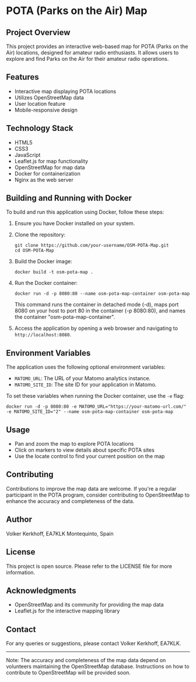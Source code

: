 # POTA (Parks on the Air) Map

## Project Overview

This project provides an interactive web-based map for POTA (Parks on the Air) locations, designed for amateur radio enthusiasts. It allows users to explore and find Parks on the Air for their amateur radio operations.

## Features

- Interactive map displaying POTA locations
- Utilizes OpenStreetMap data
- User location feature
- Mobile-responsive design

## Technology Stack

- HTML5
- CSS3
- JavaScript
- Leaflet.js for map functionality
- OpenStreetMap for map data
- Docker for containerization
- Nginx as the web server

## Building and Running with Docker

To build and run this application using Docker, follow these steps:

1. Ensure you have Docker installed on your system.

2. Clone the repository:
   ```
   git clone https://github.com/your-username/OSM-POTA-Map.git
   cd OSM-POTA-Map
   ```

3. Build the Docker image:
   ```
   docker build -t osm-pota-map .
   ```

4. Run the Docker container:
   ```
   docker run -d -p 8080:80 --name osm-pota-map-container osm-pota-map
   ```

   This command runs the container in detached mode (-d), maps port 8080 on your host to port 80 in the container (-p 8080:80), and names the container "osm-pota-map-container".

5. Access the application by opening a web browser and navigating to `http://localhost:8080`.

## Environment Variables

The application uses the following optional environment variables:

- `MATOMO_URL`: The URL of your Matomo analytics instance.
- `MATOMO_SITE_ID`: The site ID for your application in Matomo.

To set these variables when running the Docker container, use the `-e` flag:

```
docker run -d -p 8080:80 -e MATOMO_URL="https://your-matomo-url.com/" -e MATOMO_SITE_ID="2" --name osm-pota-map-container osm-pota-map
```

## Usage

- Pan and zoom the map to explore POTA locations
- Click on markers to view details about specific POTA sites
- Use the locate control to find your current position on the map

## Contributing

Contributions to improve the map data are welcome. If you're a regular participant in the POTA program, consider contributing to OpenStreetMap to enhance the accuracy and completeness of the data.

## Author

Volker Kerkhoff, EA7KLK
Montequinto, Spain

## License

This project is open source. Please refer to the LICENSE file for more information.

## Acknowledgments

- OpenStreetMap and its community for providing the map data
- Leaflet.js for the interactive mapping library

## Contact

For any queries or suggestions, please contact Volker Kerkhoff, EA7KLK.

---

Note: The accuracy and completeness of the map data depend on volunteers maintaining the OpenStreetMap database. Instructions on how to contribute to OpenStreetMap will be provided soon.